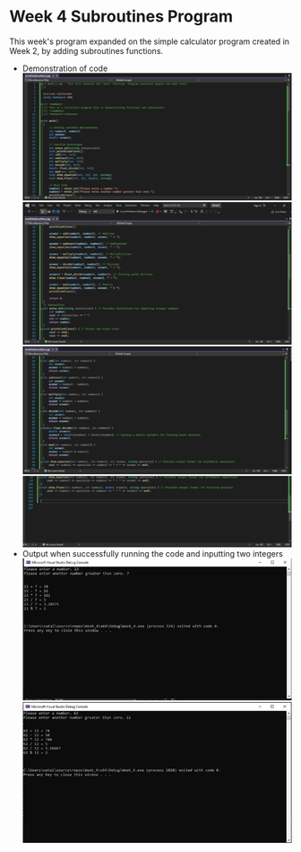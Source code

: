 # Week 4 Subroutines Program

This week's program expanded on the simple calculator program created in Week 2, by adding subroutines functions.
* Demonstration of code
![Image1](Images/subroutine.JPG)
![Image2](Images/subroutine2.JPG)
![Image3](Images/subroutine3.JPG)
![Image4](Images/subroutine4.JPG)
* Output when successfully running the code and inputting two integers
![Image5](Images/sub1.png)
![Image6](Images/sub2.png)
